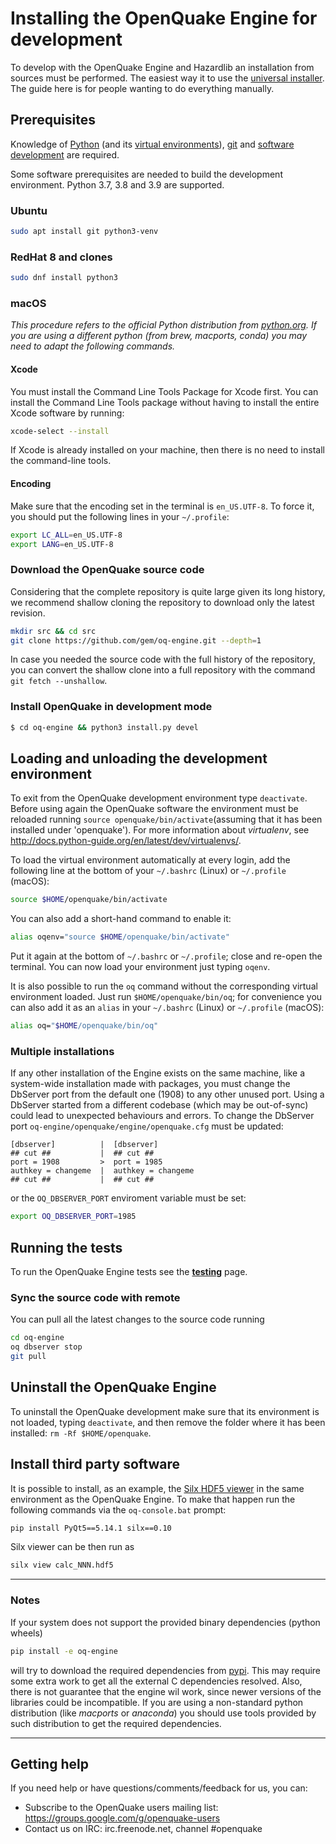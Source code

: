 # Installing the OpenQuake Engine for development

To develop with the OpenQuake Engine and Hazardlib an installation
from sources must be performed. The easiest way it to use the
[universal installer](universal.md). The guide here is for people
wanting to do everything manually.

## Prerequisites

Knowledge of [Python](https://www.python.org/) (and its [virtual environments](https://docs.python.org/3.9/tutorial/venv.html)), [git](https://git-scm.com/) and [software development](https://xkcd.com/844/) are required.

Some software prerequisites are needed to build the development environment.
Python 3.7, 3.8 and 3.9 are supported.

### Ubuntu

```bash
sudo apt install git python3-venv
```

### RedHat 8 and clones

```bash
sudo dnf install python3
```

### macOS
*This procedure refers to the official Python distribution from [python.org](https://python.org). If you are using a different python (from brew, macports, conda) you may need to adapt the following commands.*

#### Xcode

You must install the Command Line Tools Package for Xcode first. You can install the Command Line Tools package without having to install the entire Xcode software by running:

```bash
xcode-select --install
```

If Xcode is already installed on your machine, then there is no need to install the command-line tools.

#### Encoding

Make sure that the encoding set in the terminal is `en_US.UTF-8`. To force it, you should put the following lines in your `~/.profile`:

```bash
export LC_ALL=en_US.UTF-8
export LANG=en_US.UTF-8
```

### Download the OpenQuake source code
Considering that the complete repository is quite large given its long history, we recommend shallow cloning the repository to download only the latest revision.

```bash
mkdir src && cd src
git clone https://github.com/gem/oq-engine.git --depth=1
```

In case you needed the source code with the full history of the repository, you
can convert the shallow clone into a full repository with the command
`git fetch --unshallow`.

### Install OpenQuake in development mode

```bash
$ cd oq-engine && python3 install.py devel
```

## Loading and unloading the development environment

To exit from the OpenQuake development environment type `deactivate`. Before using again the OpenQuake software the environment must be reloaded running `source openquake/bin/activate`(assuming that it has been installed under 'openquake'). For more information about *virtualenv*, see http://docs.python-guide.org/en/latest/dev/virtualenvs/.

To load the virtual environment automatically at every login, add the following line at the bottom of your `~/.bashrc` (Linux) or `~/.profile` (macOS):

```bash
source $HOME/openquake/bin/activate
```

You can also add a short-hand command to enable it:

```bash
alias oqenv="source $HOME/openquake/bin/activate"
```

Put it again at the bottom of `~/.bashrc` or `~/.profile`; close and re-open the terminal. You can now load your environment just typing `oqenv`.

It is also possible to run the `oq` command without the corresponding virtual environment loaded. Just run `$HOME/openquake/bin/oq`; for convenience you can also add it as an `alias` in your `~/.bashrc` (Linux) or `~/.profile` (macOS):

```bash
alias oq="$HOME/openquake/bin/oq"
```

### Multiple installations

If any other installation of the Engine exists on the same machine, like a system-wide installation made with packages, you must change the DbServer port from the default one (1908) to any other unused port. Using a DbServer started from a different codebase (which may be out-of-sync) could lead to unexpected behaviours and errors. To change the DbServer port `oq-engine/openquake/engine/openquake.cfg` must be updated:

```
[dbserver]          |  [dbserver]
## cut ##           |  ## cut ##
port = 1908         >  port = 1985
authkey = changeme  |  authkey = changeme
## cut ##           |  ## cut ##
```

or the `OQ_DBSERVER_PORT` enviroment variable must be set:

```bash
export OQ_DBSERVER_PORT=1985
```

## Running the tests

To run the OpenQuake Engine tests see the **[testing](../testing.md)** page.

### Sync the source code with remote

You can pull all the latest changes to the source code running

```bash
cd oq-engine
oq dbserver stop
git pull
```

## Uninstall the OpenQuake Engine

To uninstall the OpenQuake development make sure that its environment is not loaded, typing `deactivate`, and then remove the folder where it has been installed: `rm -Rf $HOME/openquake`.

## Install third party software

It is possible to install, as an example, the [Silx HDF5 viewer](http://www.silx.org/) in the same environment as the OpenQuake Engine. To make that happen run the following commands via the `oq-console.bat` prompt:

```bash
pip install PyQt5==5.14.1 silx==0.10
```

Silx viewer can be then run as

```bash
silx view calc_NNN.hdf5
```

***

### Notes ###

If your system does not support the provided binary dependencies (python wheels)

```bash
pip install -e oq-engine
```

will try to download the required dependencies from [pypi](http://pypi.python.org/). This may require some extra work to get all the external C dependencies resolved. Also, there is not guarantee that the engine wil work, since newer versions of the libraries could be incompatible.
If you are using a non-standard python distribution (like _macports_ or _anaconda_) you should use tools provided by such distribution to get the required dependencies.

***

## Getting help
If you need help or have questions/comments/feedback for us, you can:
  * Subscribe to the OpenQuake users mailing list: https://groups.google.com/g/openquake-users
  * Contact us on IRC: irc.freenode.net, channel #openquake
